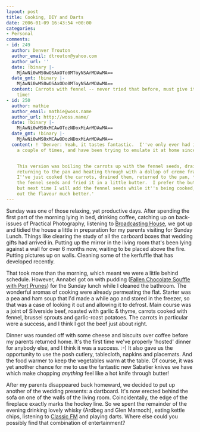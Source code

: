 ```yaml
---
layout: post
title: Cooking, DIY and Darts
date: 2006-01-09 16:43:54 +00:00
categories:
- Personal
comments:
- id: 249
  author: Denver Trouton
  author_email: dtrouton@yahoo.com
  author_url: ''
  date: !binary |-
    MjAwNi0wMS0wOSAxOTo0MToyNSArMDAwMA==
  date_gmt: !binary |-
    MjAwNi0wMS0wOSAxODo0MToyNSArMDAwMA==
  content: Carrots with fennel -- never tried that before, must give it a shot some
    time!
- id: 250
  author: mathie
  author_email: mathie@woss.name
  author_url: http://woss.name/
  date: !binary |-
    MjAwNi0wMS0xMCAwOTozNDoxMiArMDAwMA==
  date_gmt: !binary |-
    MjAwNi0wMS0xMCAwODozNDoxMiArMDAwMA==
  content: ! 'Denver: Yeah, it tastes fantastic.  I''ve only ever had it in a restaurant
    a couple of times, and have been trying to emulate it at home since.


    This version was boiling the carrots up with the fennel seeds, draining them,
    returning to the pan and heating through with a dollop of creme fraiche.  Previously,
    I''ve just cooked the carrots, drained them, returned to the pan, *then* added
    the fennel seeds and fried it in a little butter.  I prefer the butter variant,
    but next time I will add the fennel seeds while it''s being cooked, as that brings
    out the flavour much better.'
---
```

Sunday was one of those relaxing, yet productive days.  After spending the first part of the morning lying in bed, drinking coffee, catching up on back-issues of Practical Photography, listening to <a href="http://www.bbc.co.uk/radio4/news/bh/">Broadcasting House</a>, we got up and tidied the house a little in preparation for my parents visiting for Sunday Lunch.  Things like clearing the study of all the carboard boxes that wedding gifts had arrived in.  Putting up the mirror in the living room that's been lying against a wall for over 6 months now, waiting to be placed above the fire.  Putting pictures up on walls.  Cleaning some of the kerfuffle that has developed recently.

That took more than the morning, which meant we were a little behind schedule.  However, Annabel got on with pudding (<a href="http://www.deliaonline.com/recipes/fallen-chocolate-souffle-with-armagnac-prunes,1195,RC.html">Fallen Chocolate Souffle with Port Prunes</a>) for the Sunday lunch while I cleaned the bathroom.  The wonderful aromas of cooking were already permeating the flat.  Starter was a pea and ham soup that I'd made a while ago and stored in the freezer, so that was a case of looking it out and allowing it to defrost.  Main course was a joint of Silverside beef, roasted with garlic &amp; thyme, carrots cooked with fennel, brussel sprouts and garlic-roast potatoes.  The carrots in particular were a success, and I think I got the beef just about right.

Dinner was rounded off with some cheese and biscuits over coffee before my parents returned home.  It's the first time we've properly 'hosted' dinner for anybody else, and I think it was a success. :-)  It also gave us the opportunity to use the posh cutlery, tablecloth, napkins and placemats.  And the food warmer to keep the vegetables warm at the table.  Of course, it was yet another chance for me to use the fantastic new Sabatier knives we have which make chopping <em>anything</em> feel like a hot knife through butter!

After my parents disappeared back homeward, we decided to put up another of the wedding presents: a dartboard.  It's now erected behind the sofa on one of the walls of the living room.  Coincidentally, the edge of the fireplace exactly marks the hockey line.  So we spent the remainder of the evening drinking lovely whisky (Ardbeg and Glen Marnoch), eating kettle chips, listening to <a href="http://www.classicfm.com/">Classic FM</a> and playing darts.  Where else could you possibly find that combination of entertainment?

